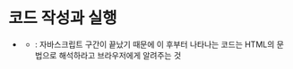 # 코드 작성과 실행
* <script>     
alert('hello world');   
</script>   
  * <script> :  웹브라우저에게 지금부터는 자바스크립트 코드이기 때문에 이 코드를 해석 할 때는 자바스크립트의 문법에 따라서 해석해서 실행하라고 알려주는 구문(태그)
  * alert('Hello world')는 경고창에 Hello world라는 문구를 출력하라는 일종의 명령
  * </script> : 자바스크립트 구간이 끝났기 때문에 이 후부터 나타나는 코드는 HTML의 문법으로 해석하라고 브라우저에게 알려주는 것
